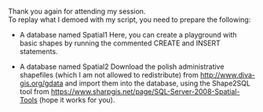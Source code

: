 Thank you again for attending my session.  
To replay what I demoed with my script, you need to prepare the following:

* A database named Spatial1 
Here, you can create a playground with basic shapes by running the commented CREATE and INSERT statements.

* A database named Spatial2 
Download the polish administrative shapefiles (which I am not allowed to redistribute) from http://www.diva-gis.org/gdata and import them into the database, using the Shape2SQL tool from https://www.sharpgis.net/page/SQL-Server-2008-Spatial-Tools (hope it works for you). 
